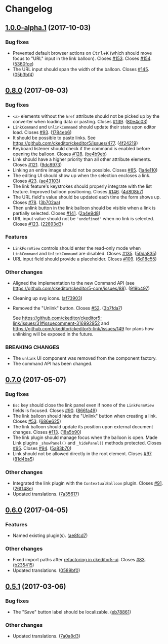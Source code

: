 Changelog
=========

## [1.0.0-alpha.1](https://github.com/ckeditor/ckeditor5-link/compare/v0.8.0...v1.0.0-alpha.1) (2017-10-03)

### Bug fixes

* Prevented default browser actions on <kbd>Ctrl</kbd>+<kbd>K</kbd> (which should move focus to "URL" input in the link balloon). Closes [#153](https://github.com/ckeditor/ckeditor5-link/issues/153). Closes [#154](https://github.com/ckeditor/ckeditor5-link/issues/154). ([5360fce](https://github.com/ckeditor/ckeditor5-link/commit/5360fce))
* The URL input should span the width of the balloon. Closes [#145](https://github.com/ckeditor/ckeditor5-link/issues/145). ([05b3bf4](https://github.com/ckeditor/ckeditor5-link/commit/05b3bf4))


## [0.8.0](https://github.com/ckeditor/ckeditor5-link/compare/v0.7.0...v0.8.0) (2017-09-03)

### Bug fixes

* `<a>` elements without the `href` attribute should not be picked up by the converter when loading data or pasting. Closes [#139](https://github.com/ckeditor/ckeditor5-link/issues/139). ([80e4c03](https://github.com/ckeditor/ckeditor5-link/commit/80e4c03))
* `LinkCommand` and `UnlinkCommand` should update their state upon editor load. Closes [#93](https://github.com/ckeditor/ckeditor5-link/issues/93). ([1784eb6](https://github.com/ckeditor/ckeditor5-link/commit/1784eb6))
* It should be possible to paste links. See https://github.com/ckeditor/ckeditor5/issues/477. ([4f24219](https://github.com/ckeditor/ckeditor5-link/commit/4f24219))
* Keyboard listener should check if the command is enabled before opening the balloon. Closes [#128](https://github.com/ckeditor/ckeditor5-link/issues/128). ([be4b9eb](https://github.com/ckeditor/ckeditor5-link/commit/be4b9eb))
* Link should have a higher priority than all other attribute elements. Closes [#121](https://github.com/ckeditor/ckeditor5-link/issues/121). ([9dc8973](https://github.com/ckeditor/ckeditor5-link/commit/9dc8973))
* Linking an entire image should not be possible. Closes [#85](https://github.com/ckeditor/ckeditor5-link/issues/85). ([1a4e110](https://github.com/ckeditor/ckeditor5-link/commit/1a4e110))
* The editing UI should show up when the selection encloses a link. Closes [#23](https://github.com/ckeditor/ckeditor5-link/issues/23). ([ae43103](https://github.com/ckeditor/ckeditor5-link/commit/ae43103))
* The link feature's keystrokes should properly integrate with the list feature. Improved balloon positioning. Closes [#146](https://github.com/ckeditor/ckeditor5-link/issues/146). ([4d808b7](https://github.com/ckeditor/ckeditor5-link/commit/4d808b7))
* The URL field's value should be updated each time the form shows up. Closes [#78](https://github.com/ckeditor/ckeditor5-link/issues/78). ([3b702aa](https://github.com/ckeditor/ckeditor5-link/commit/3b702aa))
* Then unlink button in the link balloon should be visible when a link is partially selected. Closes [#141](https://github.com/ckeditor/ckeditor5-link/issues/141). ([2a4e9d8](https://github.com/ckeditor/ckeditor5-link/commit/2a4e9d8))
* URL input value should not be `'undefined'` when no link is selected. Closes [#123](https://github.com/ckeditor/ckeditor5-link/issues/123). ([22893d3](https://github.com/ckeditor/ckeditor5-link/commit/22893d3))

### Features

* `LinkFormView` controls should enter the read-only mode when `LinkCommand` and `UnlinkCommand` are disabled. Closes [#135](https://github.com/ckeditor/ckeditor5-link/issues/135). ([50da835](https://github.com/ckeditor/ckeditor5-link/commit/50da835))
* URL input field should provide a placeholder. Closes [#109](https://github.com/ckeditor/ckeditor5-link/issues/109). ([6d18c55](https://github.com/ckeditor/ckeditor5-link/commit/6d18c55))

### Other changes

* Aligned the implementation to the new Command API (see https://github.com/ckeditor/ckeditor5-core/issues/88). ([919b497](https://github.com/ckeditor/ckeditor5-link/commit/919b497))
* Cleaning up svg icons. ([af73903](https://github.com/ckeditor/ckeditor5-link/commit/af73903))
* Removed the "Unlink" button. Closes [#52](https://github.com/ckeditor/ckeditor5-link/issues/52). ([3b7fda7](https://github.com/ckeditor/ckeditor5-link/commit/3b7fda7))

  See https://github.com/ckeditor/ckeditor5-link/issues/31#issuecomment-316992952 and https://github.com/ckeditor/ckeditor5-link/issues/149 for plans how unlinking will be exposed in the future.

### BREAKING CHANGES

* The `unlink` UI component was removed from the component factory.
* The command API has been changed.


## [0.7.0](https://github.com/ckeditor/ckeditor5-link/compare/v0.6.0...v0.6.1) (2017-05-07)

### Bug fixes

* `Esc` key should close the link panel even if none of the `LinkFormView` fields is focused. Closes [#90](https://github.com/ckeditor/ckeditor5-link/issues/90). ([866fa49](https://github.com/ckeditor/ckeditor5-link/commit/866fa49))
* The link balloon should hide the "Unlink" button when creating a link. Closes [#53](https://github.com/ckeditor/ckeditor5-link/issues/53). ([686e625](https://github.com/ckeditor/ckeditor5-link/commit/686e625))
* The link balloon should update its position upon external document changes. Closes [#113](https://github.com/ckeditor/ckeditor5-link/issues/113). ([18a5b90](https://github.com/ckeditor/ckeditor5-link/commit/18a5b90))
* The link plugin should manage focus when the balloon is open. Made Link plugins `_showPanel()` and `_hidePanel()` methods protected. Closes [#95](https://github.com/ckeditor/ckeditor5-link/issues/95). Closes [#94](https://github.com/ckeditor/ckeditor5-link/issues/94). ([5a83b70](https://github.com/ckeditor/ckeditor5-link/commit/5a83b70))
* Link should not be allowed directly in the root element. Closes [#97](https://github.com/ckeditor/ckeditor5-link/issues/97). ([81d4ba5](https://github.com/ckeditor/ckeditor5-link/commit/81d4ba5))

### Other changes

* Integrated the link plugin with the `ContextualBalloon` plugin. Closes [#91](https://github.com/ckeditor/ckeditor5-link/issues/91). ([26f148e](https://github.com/ckeditor/ckeditor5-link/commit/26f148e))
* Updated translations. ([7a35617](https://github.com/ckeditor/ckeditor5-link/commit/7a35617))


## [0.6.0](https://github.com/ckeditor/ckeditor5-link/compare/v0.5.1...v0.6.0) (2017-04-05)

### Features

* Named existing plugin(s). ([ae8fcd7](https://github.com/ckeditor/ckeditor5-link/commit/ae8fcd7))

### Other changes

* Fixed import paths after [refactoring in ckeditor5-ui](https://github.com/ckeditor/ckeditor5-ui/pull/156). Closes [#83](https://github.com/ckeditor/ckeditor5-link/issues/83). ([b235415](https://github.com/ckeditor/ckeditor5-link/commit/b235415))
* Updated translations. ([0589bf0](https://github.com/ckeditor/ckeditor5-link/commit/0589bf0))


## [0.5.1](https://github.com/ckeditor/ckeditor5-link/compare/v0.5.0...v0.5.1) (2017-03-06)

### Bug fixes

* The "Save" button label should be localizable. ([eb78861](https://github.com/ckeditor/ckeditor5-link/commit/eb78861))

### Other changes

* Updated translations. ([7a0a8d3](https://github.com/ckeditor/ckeditor5-link/commit/7a0a8d3))

